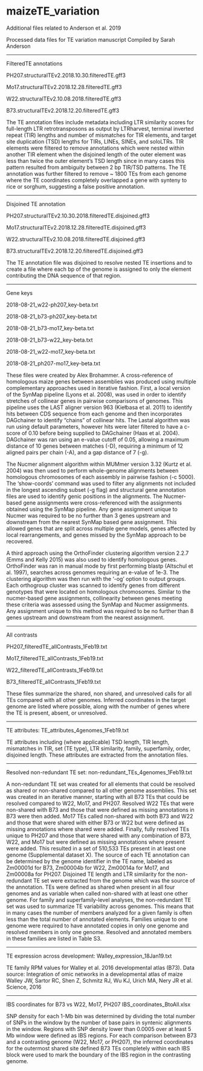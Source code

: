 # maizeTE_variation
Additional files related to Anderson et al. 2019

Processed data files for TE variation manuscript 
Compiled by Sarah Anderson
____________________________________________

FilteredTE annotations

PH207.structuralTEv2.2018.10.30.filteredTE.gff3

Mo17.structuralTEv2.2018.12.28.filteredTE.gff3

W22.structuralTEv2.10.08.2018.filteredTE.gff3

B73.structuralTEv2.2018.12.20.filteredTE.gff3


The TE annotation files include metadata including LTR similarity scores for full-length LTR retrotransposons as output by LTRharvest, terminal inverted repeat (TIR) lengths and number of mismatches for TIR elements, and target site duplication (TSD) lengths for TIRs, LINEs, SINEs, and soloLTRs. TIR elements were filtered to remove annotations which were nested within another TIR element when the disjoined length of the outer element was less than twice the outer element’s TSD length since in many cases this pattern resulted from ambiguity between 2 bp TIR/TSD patterns. The TE annotation was further filtered to remove ~ 1800 TEs from each genome where the TE coordinates completely overlapped a gene with synteny to rice or sorghum, suggesting a false positive annotation. 

____________________________________________

Disjoined TE annotation

PH207.structuralTEv2.10.30.2018.filteredTE.disjoined.gff3

Mo17.structuralTEv2.2018.12.28.filteredTE.disjoined.gff3

W22.structuralTEv2.10.08.2018.filteredTE.disjoined.gff3

B73.structuralTEv2.2018.12.20.filteredTE.disjoined.gff3

The TE annotation file was disjoined to resolve nested TE insertions and to create a file where each bp of the genome is assigned to only the element contributing the DNA sequence of that region. 

____________________________________________

Gene keys

2018-08-21_w22-ph207_key-beta.txt

2018-08-21_b73-ph207_key-beta.txt

2018-08-21_b73-mo17_key-beta.txt

2018-08-21_b73-w22_key-beta.txt

2018-08-21_w22-mo17_key-beta.txt

2018-08-21_ph207-mo17_key-beta.txt

These files were created by Alex Brohammer. A cross-reference of homologous maize genes between assemblies was produced using multiple complementary approaches used in iterative fashion. First, a local version of the SynMap pipeline (Lyons et al. 2008), was used in order to identify stretches of collinear genes in pairwise comparisons of genomes. This pipeline uses the LAST aligner version 963 (Kiełbasa et al. 2011) to identify hits between CDS sequence from each genome and then incorporates DAGchainer to identify “chains” of collinear hits. The Lastal algorithm was run using default parameters, however hits were later filtered to have a c-score of 0.10 before being supplied to DAGchainer (Haas et al. 2004). DAGchainer was ran using an e-value cutoff of 0.05, allowing a maximum distance of 10 genes between matches (-D), requiring a minimum of 12 aligned pairs per chain (-A), and a gap distance of 7 (-g).

The Nucmer alignment algorithm within MUMmer version 3.32 (Kurtz et al. 2004) was then used to perform whole-genome alignments between homologous chromosomes of each assembly in pairwise fashion (-c 5000). The ‘show-coords’ command was used to filter any alignments not included in the longest ascending subset (-g flag) and structural gene annotation files are used to identify genic positions in the alignments. The Nucmer-based gene assignments were cross-referenced with the assignments obtained using the SynMap pipeline. Any gene assignment unique to Nucmer was required to be no further than 3 genes upstream and downstream from the nearest SynMap based gene assignment. This allowed genes that are split across multiple gene models, genes affected by local rearrangements, and genes missed by the SynMap approach to be recovered.

A third approach using the OrthoFinder clustering algorithm version 2.2.7 (Emms and Kelly 2015) was also used to identify homologous genes. OrthoFinder was ran in manual mode by first performing blastp (Altschul et al. 1997), searches across genomes requiring an e-value of 1e-3. The clustering algorithm was then run with the ‘-og’ option to output groups. Each orthogroup cluster was scanned to identify genes from different genotypes that were located on homologous chromosomes. Similar to the nucmer-based gene assignments, collinearity between genes meeting these criteria was assessed using the SynMap and Nucmer assignments. Any assignment unique to this method was required to be no further than 8 genes upstream and downstream from the nearest assignment.

____________________________________________

All contrasts

PH207_filteredTE_allContrasts_1Feb19.txt

Mo17_filteredTE_allContrasts_1Feb19.txt

W22_filteredTE_allContrasts_1Feb19.txt

B73_filteredTE_allContrasts_1Feb19.txt

These files summarize the shared, non shared, and unresolved calls for all TEs compared with all other genomes. Inferred coordinates in the target genome are listed where possible, along with the number of genes where the TE is present, absent, or unresolved.

____________________________________________

TE attributes: 
TE_attributes_4genomes_1Feb19.txt

TE attributes including (where applicable) TSD length, TIR length, mismatches in TIR, set (TE type), LTR similarity,  family, superfamily, order, disjoined length. These attributes are extracted from the annotation files. 

____________________________________________

Resolved non-redundant TE set: 
non-redundant_TEs_4genomes_1Feb19.txt

A non-redundant TE set was created for all elements that could be resolved as shared or non-shared compared to all other genome assemblies. This set was created in an iterative manner, starting with all B73 TEs that could be resolved compared to W22, Mo17, and PH207. Resolved W22 TEs that were non-shared with B73 and those that were defined as missing annotations in B73 were then added. Mo17 TEs called non-shared with both B73 and W22 and those that were shared with either B73 or W22 but were defined as missing annotations where shared were added. Finally, fully resolved TEs unique to PH207 and those that were shared with any combination of B73, W22, and Mo17 but were defined as missing annotations where present were added. This resulted in a set of 510,533 TEs present in at least one genome (Supplemental dataset X). The source of each TE annotation can be determined by the genome identifier in the TE name, labeled as Zm00001d for B73, Zm00004b for W22, Zm00014a for Mo17, and Zm00008a for PH207. Disjoined TE length and LTR similarity for the non-redundant TE set were extracted from the genome which was the source of the annotation. TEs were defined as shared when present in all four genomes and as variable when called non-shared with at least one other genome. For family and superfamily-level analyses, the non-redundant TE set was used to summarize TE variability across genomes. This means that in many cases the number of members analyzed for a given family is often less than the total number of annotated elements. Families unique to one genome were required to have annotated copies in only one genome and resolved members in only one genome. Resolved and annotated members in these families are listed in Table S3. 

____________________________________________

TE expression across development: 
Walley_expression_18Jan19.txt

TE family RPM values for Walley et al. 2016 developmental atlas (B73). 
Data source:
Integration of omic networks in a developmental atlas of maize
Walley JW, Sartor RC, Shen Z, Schmitz RJ, Wu KJ, Urich MA, Nery JR et al.
Science, 2016

____________________________________________

IBS coordinates for B73 vs W22, Mo17, PH207
IBS_coordinates_BtoAll.xlsx

SNP density for each 1-Mb bin was determined by dividing the total number of SNPs in the window by the number of base pairs in syntenic alignments in the window. Regions with SNP density lower than 0.0005 over at least 5 Mb window were defined as IBS regions. For each comparison between B73 and a contrasting genome (W22, Mo17, or PH207), the inferred coordinates for the outermost shared site defined B73 TEs completely within each IBS block were used to mark the boundary of the IBS region in the contrasting genome. 
